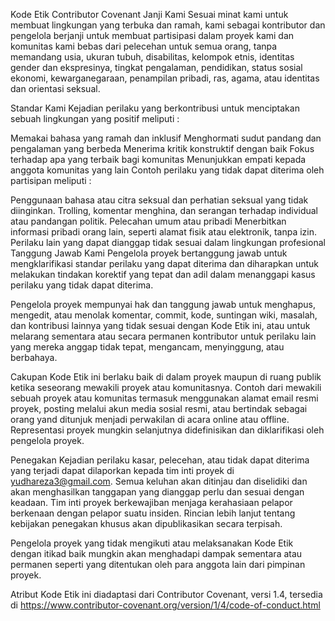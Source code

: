 Kode Etik Contributor Covenant
Janji Kami
Sesuai minat kami untuk membuat lingkungan yang terbuka dan ramah, kami sebagai kontributor dan pengelola berjanji untuk membuat partisipasi dalam proyek kami dan komunitas kami bebas dari pelecehan untuk semua orang, tanpa memandang usia, ukuran tubuh, disabilitas, kelompok etnis, identitas gender dan ekspresinya, tingkat pengalaman, pendidikan, status sosial ekonomi, kewarganegaraan, penampilan pribadi, ras, agama, atau identitas dan orientasi seksual.

Standar Kami
Kejadian perilaku yang berkontribusi untuk menciptakan sebuah lingkungan yang positif meliputi :

Memakai bahasa yang ramah dan inklusif
Menghormati sudut pandang dan pengalaman yang berbeda
Menerima kritik konstruktif dengan baik
Fokus terhadap apa yang terbaik bagi komunitas
Menunjukkan empati kepada anggota komunitas yang lain
Contoh perilaku yang tidak dapat diterima oleh partisipan meliputi :

Penggunaan bahasa atau citra seksual dan perhatian seksual yang tidak diinginkan.
Trolling, komentar menghina, dan serangan terhadap individual atau pandangan politik.
Pelecahan umum atau pribadi
Menerbitkan informasi pribadi orang lain, seperti alamat fisik atau elektronik, tanpa izin.
Perilaku lain yang dapat dianggap tidak sesuai dalam lingkungan profesional
Tanggung Jawab Kami
Pengelola proyek bertanggung jawab untuk mengklarifikasi standar perilaku yang dapat diterima dan diharapkan untuk melakukan tindakan korektif yang tepat dan adil dalam menanggapi kasus perilaku yang tidak dapat diterima.

Pengelola proyek mempunyai hak dan tanggung jawab untuk menghapus, mengedit, atau menolak komentar, commit, kode, suntingan wiki, masalah, dan kontribusi lainnya yang tidak sesuai dengan Kode Etik ini, atau untuk melarang sementara atau secara permanen kontributor untuk perilaku lain yang mereka anggap tidak tepat, mengancam, menyinggung, atau berbahaya.

Cakupan
Kode Etik ini berlaku baik di dalam proyek maupun di ruang publik ketika seseorang mewakili proyek atau komunitasnya. Contoh dari mewakili sebuah proyek atau komunitas termasuk menggunakan alamat email resmi proyek, posting melalui akun media sosial resmi, atau bertindak sebagai orang yand ditunjuk menjadi perwakilan di acara online atau offline. Representasi proyek mungkin selanjutnya didefinisikan dan diklarifikasi oleh pengelola proyek.

Penegakan
Kejadian perilaku kasar, pelecehan, atau tidak dapat diterima yang terjadi dapat dilaporkan kepada tim inti proyek di yudhareza3@gmail.com. Semua keluhan akan ditinjau dan diselidiki dan akan menghasilkan tanggapan yang dianggap perlu dan sesuai dengan keadaan. Tim inti proyek berkewajiban menjaga kerahasiaan pelapor berkenaan dengan pelapor suatu insiden. Rincian lebih lanjut tentang kebijakan penegakan khusus akan dipublikasikan secara terpisah.

Pengelola proyek yang tidak mengikuti atau melaksanakan Kode Etik dengan itikad baik mungkin akan menghadapi dampak sementara atau permanen seperti yang ditentukan oleh para anggota lain dari pimpinan proyek.

Atribut
Kode Etik ini diadaptasi dari Contributor Covenant, versi 1.4, tersedia di https://www.contributor-covenant.org/version/1/4/code-of-conduct.html
